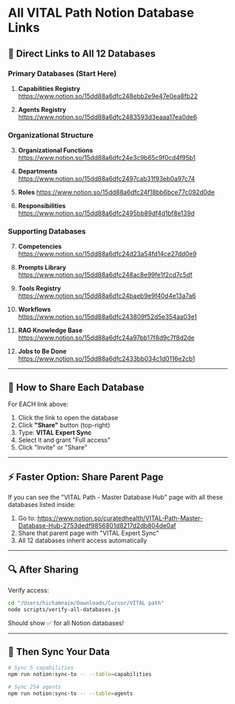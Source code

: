 # All VITAL Path Notion Database Links

## 🔗 Direct Links to All 12 Databases

### Primary Databases (Start Here)

1. **Capabilities Registry**
   https://www.notion.so/15dd88a6dfc248ebb2e9e47e0ea8fb22

2. **Agents Registry**
   https://www.notion.so/15dd88a6dfc2483593d3eaaa17ea0de6

### Organizational Structure

3. **Organizational Functions**
   https://www.notion.so/15dd88a6dfc24e3c9b65c9f0cd4f95b1

4. **Departments**
   https://www.notion.so/15dd88a6dfc2497cab31f93eb0a97c74

5. **Roles**
   https://www.notion.so/15dd88a6dfc24f18bb6bce77c092d0de

6. **Responsibilities**
   https://www.notion.so/15dd88a6dfc2495bb89df4d1bf8e139d

### Supporting Databases

7. **Competencies**
   https://www.notion.so/15dd88a6dfc24d23a54fd14ce27dd0e9

8. **Prompts Library**
   https://www.notion.so/15dd88a6dfc248ac8e99fe1f2cd7c5df

9. **Tools Registry**
   https://www.notion.so/15dd88a6dfc24baeb9e9f40d4e13a7a6

10. **Workflows**
    https://www.notion.so/15dd88a6dfc243809f52d5e354aa03e1

11. **RAG Knowledge Base**
    https://www.notion.so/15dd88a6dfc24a97bb17f8d9c7f8d2de

12. **Jobs to Be Done**
    https://www.notion.so/15dd88a6dfc2433bb034c1d0116e2cb1

---

## 🔑 How to Share Each Database

For EACH link above:

1. Click the link to open the database
2. Click **"Share"** button (top-right)
3. Type: **VITAL Expert Sync**
4. Select it and grant "Full access"
5. Click "Invite" or "Share"

---

## ⚡ Faster Option: Share Parent Page

If you can see the "VITAL Path - Master Database Hub" page with all these databases listed inside:

1. Go to: https://www.notion.so/curatedhealth/VITAL-Path-Master-Database-Hub-2753dedf9856801d8217d2db804de0af
2. Share that parent page with "VITAL Expert Sync"
3. All 12 databases inherit access automatically

---

## 🔍 After Sharing

Verify access:
```bash
cd "/Users/hichamnaim/Downloads/Cursor/VITAL path"
node scripts/verify-all-databases.js
```

Should show ✅ for all Notion databases!

---

## 🚀 Then Sync Your Data

```bash
# Sync 5 capabilities
npm run notion:sync-to -- --table=capabilities

# Sync 254 agents
npm run notion:sync-to -- --table=agents
```
